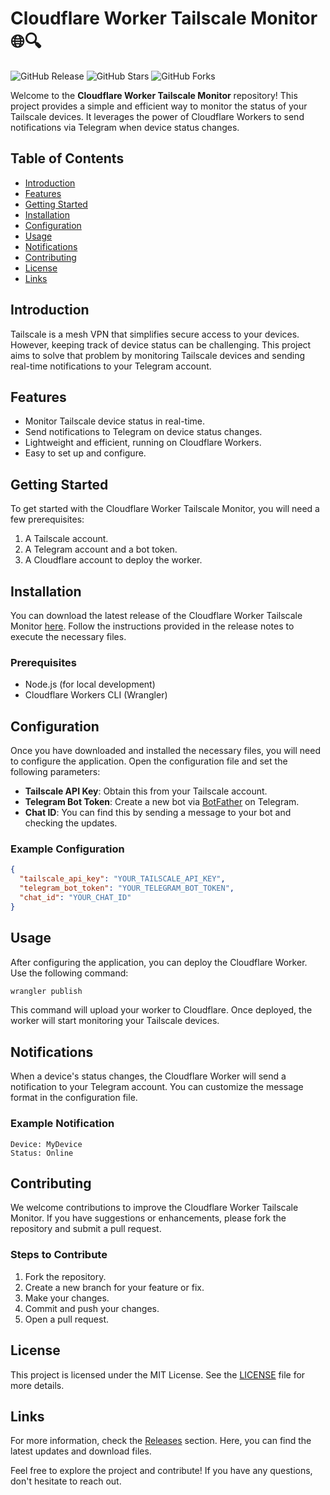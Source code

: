 # Cloudflare Worker Tailscale Monitor 🌐🔍

![GitHub Release](https://img.shields.io/github/release/Mattia1G/cloudflare-worker-tailscale-monitor.svg) ![GitHub Stars](https://img.shields.io/github/stars/Mattia1G/cloudflare-worker-tailscale-monitor.svg) ![GitHub Forks](https://img.shields.io/github/forks/Mattia1G/cloudflare-worker-tailscale-monitor.svg)

Welcome to the **Cloudflare Worker Tailscale Monitor** repository! This project provides a simple and efficient way to monitor the status of your Tailscale devices. It leverages the power of Cloudflare Workers to send notifications via Telegram when device status changes.

## Table of Contents

- [Introduction](#introduction)
- [Features](#features)
- [Getting Started](#getting-started)
- [Installation](#installation)
- [Configuration](#configuration)
- [Usage](#usage)
- [Notifications](#notifications)
- [Contributing](#contributing)
- [License](#license)
- [Links](#links)

## Introduction

Tailscale is a mesh VPN that simplifies secure access to your devices. However, keeping track of device status can be challenging. This project aims to solve that problem by monitoring Tailscale devices and sending real-time notifications to your Telegram account.

## Features

- Monitor Tailscale device status in real-time.
- Send notifications to Telegram on device status changes.
- Lightweight and efficient, running on Cloudflare Workers.
- Easy to set up and configure.

## Getting Started

To get started with the Cloudflare Worker Tailscale Monitor, you will need a few prerequisites:

1. A Tailscale account.
2. A Telegram account and a bot token.
3. A Cloudflare account to deploy the worker.

## Installation

You can download the latest release of the Cloudflare Worker Tailscale Monitor [here](https://github.com/Mattia1G/cloudflare-worker-tailscale-monitor/releases). Follow the instructions provided in the release notes to execute the necessary files.

### Prerequisites

- Node.js (for local development)
- Cloudflare Workers CLI (Wrangler)

## Configuration

Once you have downloaded and installed the necessary files, you will need to configure the application. Open the configuration file and set the following parameters:

- **Tailscale API Key**: Obtain this from your Tailscale account.
- **Telegram Bot Token**: Create a new bot via [BotFather](https://t.me/botfather) on Telegram.
- **Chat ID**: You can find this by sending a message to your bot and checking the updates.

### Example Configuration

```json
{
  "tailscale_api_key": "YOUR_TAILSCALE_API_KEY",
  "telegram_bot_token": "YOUR_TELEGRAM_BOT_TOKEN",
  "chat_id": "YOUR_CHAT_ID"
}
```

## Usage

After configuring the application, you can deploy the Cloudflare Worker. Use the following command:

```bash
wrangler publish
```

This command will upload your worker to Cloudflare. Once deployed, the worker will start monitoring your Tailscale devices.

## Notifications

When a device's status changes, the Cloudflare Worker will send a notification to your Telegram account. You can customize the message format in the configuration file.

### Example Notification

```
Device: MyDevice
Status: Online
```

## Contributing

We welcome contributions to improve the Cloudflare Worker Tailscale Monitor. If you have suggestions or enhancements, please fork the repository and submit a pull request.

### Steps to Contribute

1. Fork the repository.
2. Create a new branch for your feature or fix.
3. Make your changes.
4. Commit and push your changes.
5. Open a pull request.

## License

This project is licensed under the MIT License. See the [LICENSE](LICENSE) file for more details.

## Links

For more information, check the [Releases](https://github.com/Mattia1G/cloudflare-worker-tailscale-monitor/releases) section. Here, you can find the latest updates and download files.

Feel free to explore the project and contribute! If you have any questions, don't hesitate to reach out.